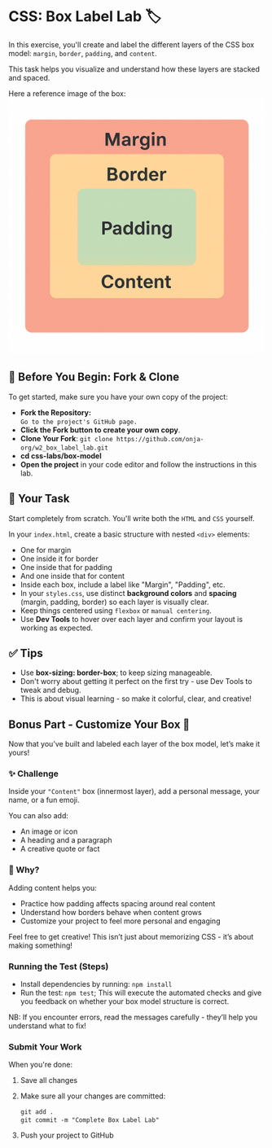 # CSS: Box Label Lab 🏷️

In this exercise, you'll create and label the different layers of the CSS box model: `margin`, `border`, `padding`, and `content`.

This task helps you visualize and understand how these layers are stacked and spaced.

Here a reference image of the box:
![alt text](public/box.png)

## 🧩 Before You Begin: Fork & Clone

To get started, make sure you have your own copy of the project:

- **Fork the Repository:**  
`Go to the project's GitHub page.`
- **Click the Fork button to create your own copy**.
- **Clone Your Fork**:
  `git clone https://github.com/onja-org/w2_box_label_lab.git`
- **cd css-labs/box-model**
- **Open the project** in your code editor and follow the instructions in this lab.

## 💼 Your Task

Start completely from scratch. You'll write both the `HTML` and `CSS` yourself.

In your `index.html`, create a basic structure with nested `<div>` elements:  

- One for margin
- One inside it for border
- One inside that for padding
- And one inside that for content
- Inside each box, include a label like "Margin", "Padding", etc.
- In your `styles.css`, use distinct **background colors** and **spacing** (margin, padding, border) so each layer is visually clear.
- Keep things centered using `flexbox` or `manual centering`.
- Use **Dev Tools** to hover over each layer and confirm your layout is working as expected.

## ✅ Tips

- Use **box-sizing: border-box**; to keep sizing manageable.
- Don't worry about getting it perfect on the first try - use Dev Tools to tweak and debug.
- This is about visual learning - so make it colorful, clear, and creative!

## Bonus Part - Customize Your Box 🎨

Now that you’ve built and labeled each layer of the box model, let’s make it yours!

### ✨ Challenge

Inside your `"Content"` box (innermost layer), add a personal message, your name, or a fun emoji.

You can also add:  

- An image or icon
- A heading and a paragraph
- A creative quote or fact

### 🧠 Why?

Adding content helps you:

- Practice how padding affects spacing around real content
- Understand how borders behave when content grows
- Customize your project to feel more personal and engaging

Feel free to get creative!  This isn’t just about memorizing CSS - it’s about making something!

### Running the Test (Steps)

- Install dependencies by running: `npm install`
- Run the test: `npm test`; This will execute the automated checks and give you feedback on whether your box model structure is correct.

NB: If you encounter errors, read the messages carefully - they’ll help you understand what to fix!

### Submit Your Work

When you're done:

1. Save all changes
2. Make sure all your changes are committed:

    ```
    git add .
    git commit -m "Complete Box Label Lab"
    ```
3. Push your project to GitHub
